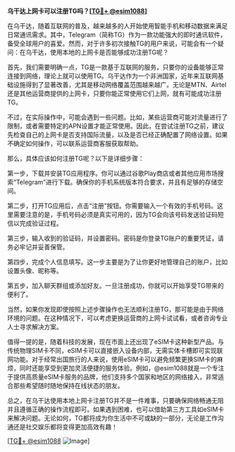 **乌干达上网卡可以注册TG吗？[[TG💪+ @esim1088](https://t.me/s/esim1088)]**

在乌干达，随着互联网的普及，越来越多的人开始使用智能手机和移动数据来满足日常通讯需求。其中，Telegram（简称TG）作为一款功能强大的即时通讯软件，备受全球用户的喜爱。然而，对于许多初次接触TG的用户来说，可能会有一个疑问：在乌干达，使用本地的上网卡是否能够成功注册TG呢？

首先，我们需要明确一点，TG是一款基于互联网的服务，只要你的设备能够正常连接到网络，理论上就可以使用TG。乌干达作为一个非洲国家，近年来互联网基础设施得到了显著改善，尤其是移动网络覆盖范围越来越广。无论是MTN、Airtel还是其他运营商提供的上网卡，只要你能正常使用它们上网，就有可能成功注册TG。

不过，在实际操作中，可能会遇到一些问题。比如，某些运营商可能对流量进行了限制，或者需要特定的APN设置才能正常使用。因此，在尝试注册TG之前，建议先检查自己的上网卡是否支持国际流量，以及是否已经正确配置了网络设置。如果不确定如何操作，可以联系运营商客服获取帮助。

那么，具体应该如何注册TG呢？以下是详细步骤：

第一步，下载并安装TG应用程序。你可以通过谷歌Play商店或者其他应用市场搜索“Telegram”进行下载。确保你的手机系统版本符合要求，并且有足够的存储空间。

第二步，打开TG应用后，点击“注册”按钮。你需要输入一个有效的手机号码。这里需要注意的是，手机号码必须是真实可用的，因为TG会向该号码发送验证码短信以完成验证过程。

第三步，输入收到的验证码，并设置密码。密码是你登录TG账户的重要凭证，请务必牢记并妥善保管。

第四步，完成个人信息填写。这一步主要是为了让你更好地管理自己的账户，比如设置头像、昵称等。

第五步，加入聊天群组或添加好友。一旦注册成功，你就可以开始享受TG带来的便利了。

当然，如果你发现即使按照上述步骤操作也无法顺利注册TG，那可能是由于网络环境的问题。在这种情况下，可以考虑更换运营商的上网卡试试看，或者咨询专业人士寻求解决方案。

值得一提的是，随着科技的发展，现在市面上还出现了eSIM卡这种新型产品。与传统物理SIM卡不同，eSIM卡可以直接嵌入设备内部，无需实体卡槽即可实现联网功能。对于经常出国旅行的人来说，使用eSIM卡可以避免频繁更换SIM卡的麻烦，同时还能享受到更加灵活便捷的服务体验。例如，@esim1088就是一个专注于提供高质量eSIM卡服务的品牌，他们支持多个国家和地区的网络接入，非常适合那些希望随时随地保持在线状态的朋友。

总之，在乌干达使用本地上网卡注册TG并不是一件难事，只要确保网络畅通无阻并且遵循正确的操作流程即可。如果遇到困难，也可以借助第三方工具如eSIM卡来解决问题。无论如何，TG都将成为你生活中不可或缺的一部分，无论是工作沟通还是社交娱乐都将变得更加高效有趣！

[[TG💪+ @esim1088](https://t.me/s/esim1088) ![Image](https://i.postimg.cc/4NQfJmqS/Snipaste-2025-05-13-00-14-12.png)]